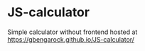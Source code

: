 # JS-calculator
Simple calculator without frontend
hosted at https://gbengarock.github.io/JS-calculator/
